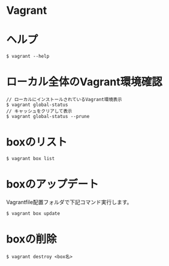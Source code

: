 # Vagrant

# ヘルプ

    $ vagrant --help

# ローカル全体のVagrant環境確認

    // ローカルにインストールされているVagrant環境表示
    $ vagrant global-status
    // キャッシュをクリアして表示
    $ vagrant global-status --prune

# boxのリスト

    $ vagrant box list

# boxのアップデート

Vagrantfile配置フォルダで下記コマンド実行します。

    $ vagrant box update

# boxの削除

    $ vagrant destroy <box名>